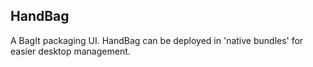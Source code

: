 ## HandBag ##

A BagIt packaging UI. HandBag can be deployed in 'native bundles' for
easier desktop management.
